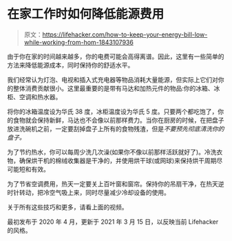 # 在家工作时如何降低能源费用

> 原文：<https://lifehacker.com/how-to-keep-your-energy-bill-low-while-working-from-hom-1843107936>

由于你在家的时间越来越多，你的电费可能会高得离谱。因此，这里有一些简单的方法来降低能源成本，同时保持你的舒适水平。

我们经常认为灯泡、电视和插入式充电器等物品消耗大量能源，但实际上它们对你的整体消费贡献很小。这里最重要的是带有马达和加热元件的物品:你的冰箱、冰柜、空调和热水器。

将你的冰箱温度设为华氏 38 度，冰柜温度设为华氏 5 度。只要两个都吃饱了，你的食物就会保持新鲜，马达也不会像以前那样费力。当你在厨房的时候，在把盘子放进洗碗机之前，一定要刮掉盘子上所有的食物残渣，但是*不要预先彻底清洗你的盘子。*

为了节约热水，你可以每周少洗几次澡(如果你不像以前那样活跃就好了)。冷洗衣物，确保烘干机的棉绒收集器是干净的，并使用烘干球(或网球)来保持烘干周期尽可能短和有效。

为了节省空调费用，热天一定要关上百叶窗和窗帘。保持你的吊扇干净，在热天逆时针转动，把冷空气吸上来，同时尽量减少冷却设备的使用。

关于所有这些技巧和更多，请看上面的视频。

最初发布于 2020 年 4 月，更新于 2021 年 3 月 15 日，以反映当前 Lifehacker 的风格。